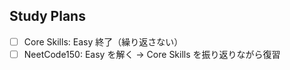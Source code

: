 ## Study Plans

- [ ] Core Skills: Easy 終了（繰り返さない）
- [ ] NeetCode150: Easy を解く -> Core Skills を振り返りながら復習
